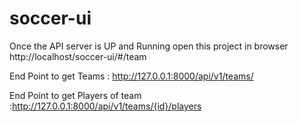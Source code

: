# soccer-ui
Once the API server is UP and Running open this project in browser http://localhost/soccer-ui/#/team

End Point to get Teams :  http://127.0.0.1:8000/api/v1/teams/

End Point to get Players of team :http://127.0.0.1:8000/api/v1/teams/{id}/players
